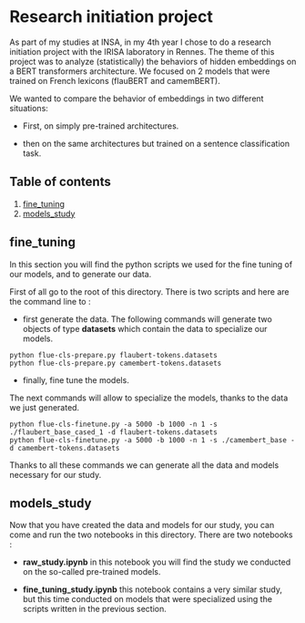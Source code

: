 # Research initiation project

As part of my studies at INSA, in my 4th year I chose to do a research initiation project with the IRISA laboratory in Rennes. The theme of this project was to analyze (statistically) the behaviors of hidden embeddings on a BERT transformers architecture. We focused on 2 models that were trained on French lexicons (flauBERT and camemBERT).

We wanted to compare the behavior of embeddings in two different situations:

- First, on simply pre-trained architectures.

- then on the same architectures but trained on a sentence classification task.


## Table of contents

1. [fine_tuning](#fine_tuning)
2. [models_study](#models_study)


## fine_tuning

In this section you will find the python scripts we used for the fine tuning of our models, and to generate our data.

First of all go to the root of this directory. There is two scripts and here are the command line to :

- first generate the data. The following commands will generate two objects of type **datasets** which contain the data to specialize our models.

```
python flue-cls-prepare.py flaubert-tokens.datasets
python flue-cls-prepare.py camembert-tokens.datasets
```
- finally, fine tune the models.

The next commands will allow to specialize the models, thanks to the data we just generated.

```
python flue-cls-finetune.py -a 5000 -b 1000 -n 1 -s ./flaubert_base_cased_1 -d flaubert-tokens.datasets
python flue-cls-finetune.py -a 5000 -b 1000 -n 1 -s ./camembert_base -d camembert-tokens.datasets
```

Thanks to all these commands we can generate all the data and models necessary for our study.


## models_study

Now that you have created the data and models for our study, you can come and run the two notebooks in this directory. There are two notebooks :

- **raw_study.ipynb** in this notebook you will find the study we conducted on the so-called pre-trained models.

- **fine_tuning_study.ipynb** this notebook contains a very similar study, but this time conducted on models that were specialized using the scripts written in the previous section.






